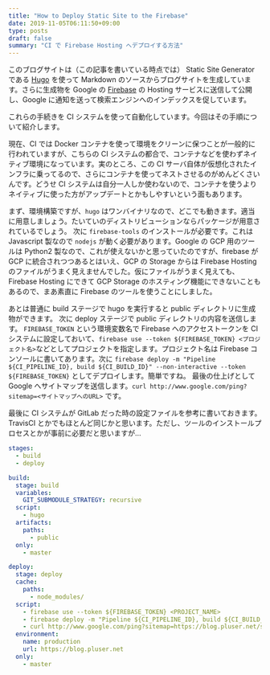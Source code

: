 ```yaml
---
title: "How to Deploy Static Site to the Firebase"
date: 2019-11-05T06:11:50+09:00
type: posts
draft: false
summary: "CI で Firebase Hosting へデプロイする方法"
---
```


このブログサイトは（この記事を書いている時点では） Static Site Generator である [Hugo](https://gohugo.io/) を使って Markdown のソースからブログサイトを生成しています。さらに生成物を Google の [Firebase](https://firebase.google.com/) の Hosting サービスに送信して公開し、Google に通知を送って検索エンジンへのインデックスを促しています。

これらの手続きを CI システムを使って自動化しています。今回はその手順について紹介します。

現在、CI では Docker コンテナを使って環境をクリーンに保つことが一般的に行われていますが、こちらの CI システムの都合で、コンテナなどを使わずネイティブ環境になっています。実のところ、この CI サーバ自体が仮想化されたインフラに乗ってるので、さらにコンテナを使ってネストさせるのがめんどくさいんです。どうせ CI システムは自分一人しか使わないので、コンテナを使うよりネイティブに使った方がアップデートとかもしやすいという面もあります。

まず、環境構築ですが、`hugo` はワンバイナリなので、どこでも動きます。適当に用意しましょう。たいていのディストリビューションならパッケージが用意されているでしょう。
次に `firebase-tools` のインストールが必要です。これは Javascript 製なので `nodejs` が動く必要があります。Google の GCP 用のツールは Python2 製なので、これが使えないかと思っていたのですが、firebase が GCP に統合されつつあるとはいえ、GCP の Storage からは Firebase Hosting のファイルがうまく見えませんでした。仮にファイルがうまく見えても、Firebase Hosting にできて GCP Storage のホスティング機能にできないこともあるので、まあ素直に Firebase のツールを使うことにしました。

あとは普通に build ステージで hugo を実行すると public ディレクトリに生成物ができます。
次に deploy ステージで public ディレクトリの内容を送信します。
`FIREBASE_TOKEN` という環境変数名で Firebase へのアクセストークンを CI システムに設定しておいて、`firebase use --token ${FIREBASE_TOKEN} <プロジェクト名>`などとしてプロジェクトを指定します。プロジェクト名は Firebase コンソールに書いてあります。次に `firebase deploy -m "Pipeline ${CI_PIPELINE_ID}, build ${CI_BUILD_ID}" --non-interactive --token ${FIREBASE_TOKEN}` としてデプロイします。簡単ですね。
最後の仕上げとして Google へサイトマップを送信します。`curl http://www.google.com/ping?sitemap=<サイトマップへのURL>` です。

最後に CI システムが GitLab だった時の設定ファイルを参考に書いておきます。TravisCI とかでもほとんど同じかと思います。ただし、ツールのインストールプロセスとかが事前に必要だと思いますが…

```yaml
stages:
  - build
  - deploy

build:
  stage: build
  variables:
    GIT_SUBMODULE_STRATEGY: recursive
  script:
    - hugo
  artifacts:
    paths:
      - public
  only:
    - master

deploy:
  stage: deploy
  cache:
    paths:
      - node_modules/
  script:
    - firebase use --token ${FIREBASE_TOKEN} <PROJECT_NAME>
    - firebase deploy -m "Pipeline ${CI_PIPELINE_ID}, build ${CI_BUILD_ID}" --non-interactive --token ${FIREBASE_TOKEN}
    - curl http://www.google.com/ping?sitemap=https://blog.pluser.net/sitemap.xml
  environment:
    name: production
    url: https://blog.pluser.net
  only:
    - master
```
